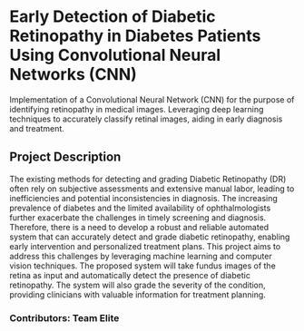 # Early Detection of Diabetic Retinopathy in Diabetes Patients Using Convolutional Neural Networks (CNN)
Implementation of a Convolutional Neural Network (CNN) for the purpose of identifying retinopathy in medical images. Leveraging deep learning techniques to accurately classify retinal images, aiding in early diagnosis and treatment. <br>

## Project Description
The existing methods for detecting and grading Diabetic Retinopathy (DR) often rely on subjective assessments and extensive manual labor, leading to inefficiencies and potential inconsistencies in diagnosis. The increasing prevalence of diabetes and the limited availability of ophthalmologists further exacerbate the challenges in timely screening and diagnosis. Therefore, there is a need to develop a robust and reliable automated system that can accurately detect and grade diabetic retinopathy, enabling early intervention and personalized treatment plans.
This project aims to address this challenges by leveraging machine learning and computer vision techniques. The proposed system will take fundus images of the retina as input and automatically detect the presence of diabetic retinopathy. The system will also grade the severity of the condition, providing clinicians with valuable information for treatment planning. <br>

### Contributors: **Team Elite**